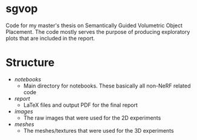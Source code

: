 # sgvop
Code for my master's thesis on Semantically Guided Volumetric Object Placement. The code mostly serves the purpose of producing exploratory plots that are included in the report.

# Structure
* _notebooks_
    * Main directory for notebooks. These basically all non-NeRF related code
* _report_
    * LaTeX files and output PDF for the final report
* _images_
    * The raw images that were used for the 2D experiments
* _meshes_
    * The meshes/textures that were used for the 3D experiments
